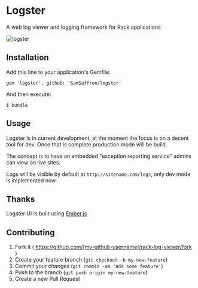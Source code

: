 # Logster

A web log viewer and logging framework for Rack applications

![logster](http://i.imgur.com/cvfcQpv.png)

## Installation

Add this line to your application's Gemfile:

    gem 'logster', github: 'SamSaffron/logster'

And then execute:

    $ bundle

## Usage

Logster is in current development, at the moment the focus is on a decent tool for dev. Once that is complete production mode will be build.

The concept is to have an embedded "exception reporting service" admins can view on live sites.

Logs will be visible by default at `http://sitename.com/logs`, only dev mode is implemented now. 

## Thanks

Logster UI is built using [Ember.js](http://emberjs.com/)

## Contributing

1. Fork it ( https://github.com/[my-github-username]/rack-log-viewer/fork )
2. Create your feature branch (`git checkout -b my-new-feature`)
3. Commit your changes (`git commit -am 'Add some feature'`)
4. Push to the branch (`git push origin my-new-feature`)
5. Create a new Pull Request
